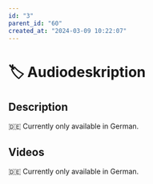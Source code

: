 ```yaml
---
id: "3"
parent_id: "60"
created_at: "2024-03-09 10:22:07"
---
```


# 🏷️ Audiodeskription

## Description

🇩🇪 Currently only available in German.

## Videos

🇩🇪 Currently only available in German.
